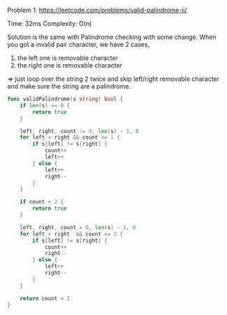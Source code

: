 Problem 1: https://leetcode.com/problems/valid-palindrome-ii/

Time: 32ms
Complexity: O(n)

Solution is the same with Palindrome checking with some change.
When you got a invalid pair character, we have 2 cases, 
  1. the left one is removable character
  2. the right one is removable character

=> just loop over the string 2 twice and skip left/right removable character and make sure the string are a palindrome.
  
  
```go
func validPalindrome(s string) bool {
    if len(s) == 0 {
        return true
    }

    left, right, count := 0, len(s) - 1, 0
    for left < right && count <= 1 {
        if s[left] != s[right] {
            count++
            left++
        } else {
            left++
            right--
        }
    }

    if count < 2 {
        return true
    }

    left, right, count = 0, len(s) - 1, 0
    for left < right  && count <= 2 {
        if s[left] != s[right] {
            count++
            right--
        } else {
            left++
            right--
        }
    }

    return count < 2
}
```

